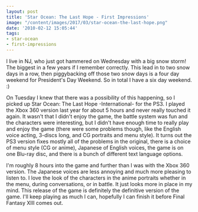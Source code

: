 ```yaml
---
layout: post
title: 'Star Ocean: The Last Hope - First Impressions'
image: "/content/images/2017/03/star-ocean-the-last-hope.png"
date: '2010-02-12 15:05:44'
tags:
- star-ocean
- first-impressions
---
```


I live in NJ, who just got hammered on Wednesday with a big snow storm! The biggest in a few years if I remember correctly. This lead in to two snow days in a row, then piggybacking off those two snow days is a four day weekend for President's Day Weekend. So in total I have a six day weekend. :)

On Tuesday I knew that there was a possibility of this happening, so I picked up Star Ocean: The Last Hope -International- for the PS3. I played the Xbox 360 version last year for about 5 hours and never really touched it again. It wasn't that I didn't enjoy the game, the battle system was fun and the characters were interesting, but I didn't have enough time to really play and enjoy the game (there were some problems though, like the English voice acting, 3-discs long, and CG portraits and menu style). It turns out the PS3 version fixes mostly all of the problems in the original, there is a choice of menu style (CG or anime), Japanese of English voices, the game is on one Blu-ray disc, and there is a bunch of different text language options.

I'm roughly 8 hours into the game and further than I was with the Xbox 360 version. The Japanese voices are less annoying and much more pleasing to listen to. I love the look of the characters in the anime portraits whether in the menu, during conversations, or in battle. It just looks more in place in my mind. This release of the game is definitely the definitive version of the game. I'll keep playing as much I can, hopefully I can finish it before Final Fantasy XIII comes out.